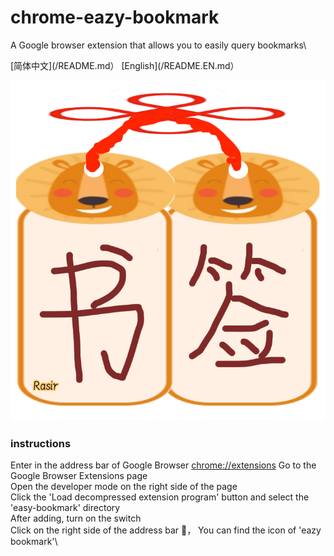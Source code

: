 # chrome-eazy-bookmark

A Google browser extension that allows you to easily query bookmarks\

[简体中文](/README.md）
[English](/README.EN.md）

![eazy-bookmark](/eazy-bookmark/img/logo.png)

### instructions

Enter in the address bar of Google Browser <chrome://extensions> Go to the Google Browser Extensions page\
Open the developer mode on the right side of the page\
Click the 'Load decompressed extension program' button and select the 'easy-bookmark' directory\
After adding, turn on the switch\
Click on the right side of the address bar 🧩， You can find the icon of 'eazy bookmark'\
